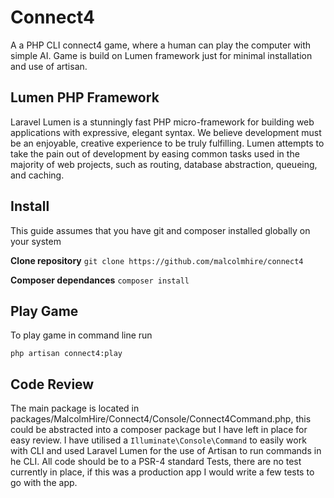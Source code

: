# Connect4

A a PHP CLI connect4 game, where a human can play the computer with simple AI.
Game is build on Lumen framework just for minimal installation and use of artisan.

## Lumen PHP Framework

Laravel Lumen is a stunningly fast PHP micro-framework for building web applications with expressive, elegant syntax. We believe development must be an enjoyable, creative experience to be truly fulfilling. Lumen attempts to take the pain out of development by easing common tasks used in the majority of web projects, such as routing, database abstraction, queueing, and caching.


## Install

This guide assumes that you have git and composer installed globally on your system

**Clone repository**
`git clone https://github.com/malcolmhire/connect4`

**Composer dependances**
`composer install`


## Play Game

To play game in command line run

`php artisan connect4:play`

## Code Review

The main package is located in packages/MalcolmHire/Connect4/Console/Connect4Command.php, this could be abstracted into a composer package but I have left in place for easy review.
I have utilised a `Illuminate\Console\Command` to easily work with CLI and used Laravel Lumen for the use of Artisan to run commands in he CLI.
All code should be to a PSR-4 standard
Tests, there are no test currently in place, if this was a production app I would write a few tests to go with the app.
